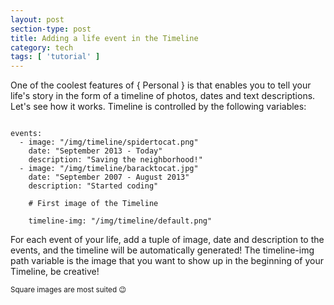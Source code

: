 ```yaml
---
layout: post
section-type: post
title: Adding a life event in the Timeline
category: tech
tags: [ 'tutorial' ]
---
```

One of the coolest features of { Personal } is that enables you to tell your life's story in
the form of a timeline of photos, dates and text descriptions.
Let's see how it works. Timeline is controlled by the following variables:

<pre><code data-trim class="yaml">
events:
  - image: "/img/timeline/spidertocat.png"
    date: "September 2013 - Today"
    description: "Saving the neighborhood!"
  - image: "/img/timeline/baracktocat.jpg"
    date: "September 2007 - August 2013"
    description: "Started coding"

    # First image of the Timeline

    timeline-img: "/img/timeline/default.png"
</code></pre>

For each event of your life, add a tuple of image, date and description to the events,
and the timeline will be automatically generated! The timeline-img path variable is
the image that you want to show up in the beginning of your Timeline, be creative!

<small>Square images are most suited 😉</small>
